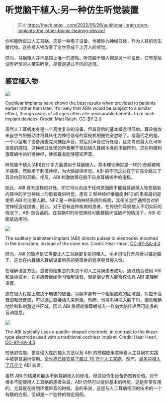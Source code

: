 # 听觉脑干植入:另一种仿生听觉装置

> 原文:[https://hack aday . com/2022/05/26/auditional-brain stem-implants-the-other-bionic-hearing-device/](https://hackaday.com/2022/05/26/auditory-brainstem-implants-the-other-bionic-hearing-device/)

你可能听说过人工耳蜗。这是一种电子设备，也被称为神经假体，作为人耳的仿生替代物。这些植入物改善了全世界成千上万人的听觉。

然而，耳蜗植入并不是镇上唯一的游戏。听觉脑干植入物是另一种设备，它有望给没有听觉的人带来听觉，尽管是通过不同的途径。

## 感官植入物

![](../Images/4ffa528478ceef50611709fee3e8b385.png)

Cochlear implants have shown the best results when provided to patients earlier rather than later. It’s likely that ABIs would be subject to a similar effect, though users of all ages often cite measurable benefits from such implant devices. Credit: Matt Ralph. [CC-BY-2.0](https://commons.wikimedia.org/wiki/File:Child_wearing_Cochlear_implant.jpg#/media/File:Child_wearing_Cochlear_implant.jpg)

虽然人工耳蜗本身是一个高度复杂的设备，但其背后的基本概念很简单。耳朵接收来自空气的振动并将其转化为神经信号的常规机制被完全忽略了。取而代之的是，一个小型电子设备用麦克风捕捉声音。然后对声音进行处理，优先考虑最大化可听语音的感知。这种经过处理的声音用于驱动植入耳蜗本身的电极阵列。这些电极刺激耳蜗中的听觉神经，使佩戴者能够感知声音。

听觉脑干植入(ABI)在许多方面类似于耳蜗植入。基本理论确实是一样的:音频被电子捕获，然后用于刺激神经，为大脑提供听觉。ABI 的不同之处在于它完全跳过了耳朵内部的耳蜗。相反，ABI 刺激放置在脑干自身耳蜗核中的电极。

因此，ABI 具有这样的好处，即它可以向由于任何原因而不能将耳蜗植入物安装到内耳中的听觉神经上的患者提供听觉。患有 2 型神经纤维瘤病(NF2)的患者最初是使用 ABI 的主要人群。NF2 是一种影响神经系统的疾病，其相关治疗通常会对听觉神经造成损害。因此，对于患有这种疾病的患者，在传统的耳蜗植入不切实际的情况下，ABI 是合适的。在耳蜗中的听觉神经可能被损坏或破坏的情况下，ABI 可能是适用的。

![](../Images/fe0a6518ff80b2477e1e1e2c76eb4736.png)

The auditory brainstem implant (ABI) directs pulses to electrodes mounted in the brainstem, instead of the inner ear. Credit: Hear Hear!, [CC-BY-SA-4.0](https://en.wikipedia.org/wiki/File:ABI_diagram.jpg)

然而，ABI 的缺点是它需要比人工耳蜗更复杂的植入。手术包括打开颅骨以接近脑干，这比在内耳植入耳蜗设备所需的更简单的程序更具侵入性。

在理解语言方面，患者的结果总的来说不如人工耳蜗患者成功。通过结合使用 ABI 和唇读技术，许多患者继续学习理解语音，但是很少有人能够仅依靠 ABI 来理解语音。

这在很大程度上取决于电极的放置。耳蜗本身有一个相当直观的区域图，对应于高音调和低音调，可以通过直接植入来刺激。然而，当将电极插入脑干时，很难精确地绘制和刺激这些区域，因此 ABI 将很难像耳蜗植入一样向大脑传递尽可能多的音调信息。

![](../Images/a9f7e9a510a417ae9d895360c1a497b7.png)

The ABI typically uses a paddle-shaped electrode, in contrast to the linear-type electrode used with a traditional cochlear implant. Credit: Hear Hear!, [CC-BY-SA-4.0](https://commons.wikimedia.org/wiki/File:ABI_electrode.jpg)

较低的性能、更具侵入性的植入方法以及 ABI 的模糊应用意味着人工耳蜗在实践中被更普遍地使用。[全世界已经安装了超过 70 万个人工耳蜗](https://www.frontiersin.org/articles/10.3389/fnins.2019.00010/full)。然而，[最多只植入了几千个](https://www.ncbi.nlm.nih.gov/pmc/articles/PMC4477282/#:~:text=More%20than%201%2C000%20adult%20and,over%20the%20past%20four%20decades.) ABI 装置。

虽然 ABI 的结果可能达不到耳蜗植入的标准，但这些仿生设备仍然有价值。对于根本不能使用人工耳蜗的患者来说，ABI 仍然可以提供基本的听觉，这是非常有用的，尤其是在听到环境声音的时候。总的来说，这是与人工耳蜗相同的技术的一个有趣的应用，但却是一个独特的特定用例。